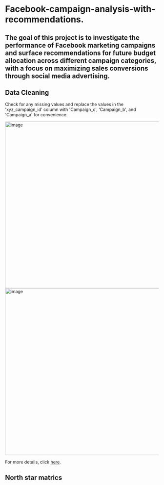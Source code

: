 # Facebook-campaign-analysis-with-recommendations.

## The goal of this project is to investigate the performance of Facebook marketing campaigns and surface recommendations for future budget allocation across different campaign categories, with a focus on maximizing sales conversions through social media advertising.

## Data Cleaning

Check for any missing values and replace the values in the 'xyz_campaign_id' column with 'Campaign_c', 'Campaign_b', and 'Campaign_a' for convenience.

<img width="543" alt="image" src="https://github.com/user-attachments/assets/0f6faf66-fb49-4599-845c-b9faa8b5a9af">

<img width="544" alt="image" src="https://github.com/user-attachments/assets/22e6d8e2-fb8b-4aa2-8685-d22b7de71c0d">

<br>

For more details, click [here](https://github.com/WittsMei/Facebook-campaign-analysis-with-recommendations./blob/main/Facebook%20Campaign%20Data%20Cleaning.ipynb).


## North star matrics
